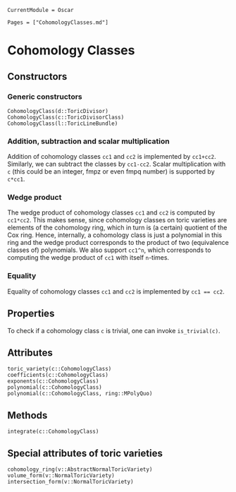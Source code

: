 ```@meta
CurrentModule = Oscar
```

```@contents
Pages = ["CohomologyClasses.md"]
```


# Cohomology Classes


## Constructors

### Generic constructors

```@docs
CohomologyClass(d::ToricDivisor)
CohomologyClass(c::ToricDivisorClass)
CohomologyClass(l::ToricLineBundle)
```

### Addition, subtraction and scalar multiplication

Addition of cohomology classes `cc1` and `cc2` is implemented by
`cc1+cc2`. Similarly, we can subtract the classes by `cc1-cc2`.
Scalar multiplication with `c` (this could be an integer,
fmpz or even fmpq number) is supported by `c*cc1`.

### Wedge product

The wedge product of cohomology classes `cc1` and `cc2`
is computed by `cc1*cc2`. This makes sense, since cohomology
classes on toric varieties are elements of the cohomology ring, which
in turn is (a certain) quotient of the Cox ring. Hence, internally,
a cohomology class is just a polynomial in this ring and the wedge
product corresponds to the product of two (equivalence classes of)
polynomials. We also support `cc1^n`, which corresponds to
computing the wedge product of `cc1` with itself `n`-times.

### Equality

Equality of cohomology classes `cc1` and `cc2` is
implemented by `cc1 == cc2`.


## Properties

To check if a cohomology class `c` is trivial, one can invoke `is_trivial(c)`.


## Attributes

```@docs
toric_variety(c::CohomologyClass)
coefficients(c::CohomologyClass)
exponents(c::CohomologyClass)
polynomial(c::CohomologyClass)
polynomial(c::CohomologyClass, ring::MPolyQuo)
```

## Methods

```@docs
integrate(c::CohomologyClass)
```

## Special attributes of toric varieties

```@docs
cohomology_ring(v::AbstractNormalToricVariety)
volume_form(v::NormalToricVariety)
intersection_form(v::NormalToricVariety)
```
